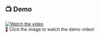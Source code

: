 ## 📺 Demo
[![Watch the video](https://img.youtube.com/vi/e4cIgLsNtTU/hqdefault.jpg)](https://www.youtube.com/watch?v=e4cIgLsNtTU)
<br>
🎥 Click the image to watch the demo video!

